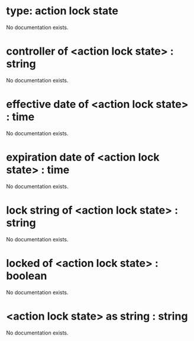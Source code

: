 # type: action lock state

No documentation exists.

# controller of &lt;action lock state&gt; : string

No documentation exists.

# effective date of &lt;action lock state&gt; : time

No documentation exists.

# expiration date of &lt;action lock state&gt; : time

No documentation exists.

# lock string of &lt;action lock state&gt; : string

No documentation exists.

# locked of &lt;action lock state&gt; : boolean

No documentation exists.

# &lt;action lock state&gt; as string : string

No documentation exists.
